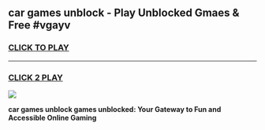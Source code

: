 
## car games unblock - Play Unblocked Gmaes & Free #vgayv
<h3>
<a href="https://news.freeplayer.one?title=car_games_unblock&ref=24F">CLICK TO PLAY</a></h3>
<hr>

<h3>
<a href="https://news.freeplayer.one?title=car_games_unblock&ref=24F">CLICK 2 PLAY</a>
  
</h3>

<a href="https://news.freeplayer.one?title=car_games_unblock&ref=24F/"><img src="https://clearcache.store/games.png"></a>


**car games unblock games unblocked: Your Gateway to Fun and Accessible Online Gaming**
